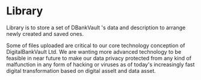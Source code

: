 # Library
Library is to store a set of DBankVault 's data and description to arrange newly created and saved ones. 

Some of files uploaded are critical to our core technology conception of DigitalBankVault Ltd. We are wanting more advanced technology to be feasible in near future to make our data privacy protected from any kind of malfunction in any form of hacking or viruses as of today's increasingly fast digital transformation based on digital asselt and data asset.
